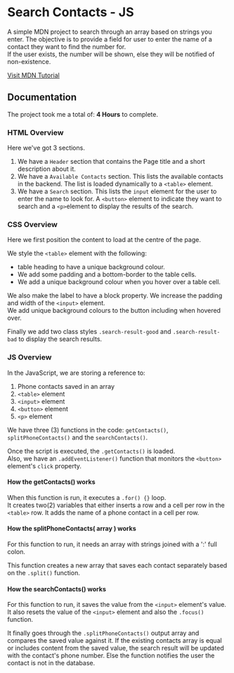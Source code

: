 # Search Contacts - JS

A simple MDN project to search through an array based on strings you enter.
The objective is to provide a field for user to enter the name of a contact they
want to find the number for.  
If the user exists, the number will be shown, else they will be notified of non-existence.

[Visit MDN Tutorial](https://developer.mozilla.org/en-US/docs/Learn/JavaScript/Building_blocks/Looping_code)

## Documentation
The project took me a total of: **4 Hours** to complete.

### HTML Overview
Here we've got 3 sections.
1. We have a `Header` section that contains the Page title and a short description about it.
2. We have a `Available Contacts` section. This lists the available contacts in the backend.
The list is loaded dynamically to a `<table>` element.
3. We have a `Search` section. This lists the `input` element for the user to enter the name to look for. A `<button>` element to indicate they want to search and a `<p>`element to display the results of the search.


### CSS Overview
Here we first position the content to load at the centre of the page.  

We style the `<table>` element with the following:
  - table heading to have a unique background colour.
  - We add some padding and a bottom-border to the table cells.
  - We add a unique background colour when you hover over a table cell.

We also make the label to have a block property.
We increase the padding and width of the `<input>` element.  
We add unique background colours to the button including when hovered over.  

Finally we add two class styles `.search-result-good` and `.search-result-bad` to display the search results.



### JS Overview
In the JavaScript, we are storing a reference to:  
1. Phone contacts saved in an array
2. `<table>` element
3. `<input>` element
4. `<button>` element
5. `<p>` element


We have three (3) functions in the code: `getContacts()`, `splitPhoneContacts()` and the `searchContacts()`.

Once the script is executed, the `.getContacts()` is loaded.  
Also, we have an `.addEventListener()` function that monitors the `<button>` element's `click` property.  

#### How the getContacts() works
When this function is run, it executes a `.for() {}` loop.  
It creates two(2) variables that either inserts a row and a cell per row in the `<table>` row.
It adds the name of a phone contact in a cell per row.


#### How the splitPhoneContacts( array ) works
For this function to run, it needs an array with strings joined with a ':' full colon.

This function creates a new array that saves each contact separately based on the `.split()` function.


#### How the searchContacts() works
For this function to run, it saves the value from the `<input>` element's value.
It also resets the value of the `<input>` element and also the `.focus()` function.

It finally goes through the `.splitPhoneContacts()` output array and compares the saved value against it.
If the existing contacts array is equal or includes content from the saved value, the search result will be updated with the contact's phone number.
Else the function notifies the user the contact is not in the database.
